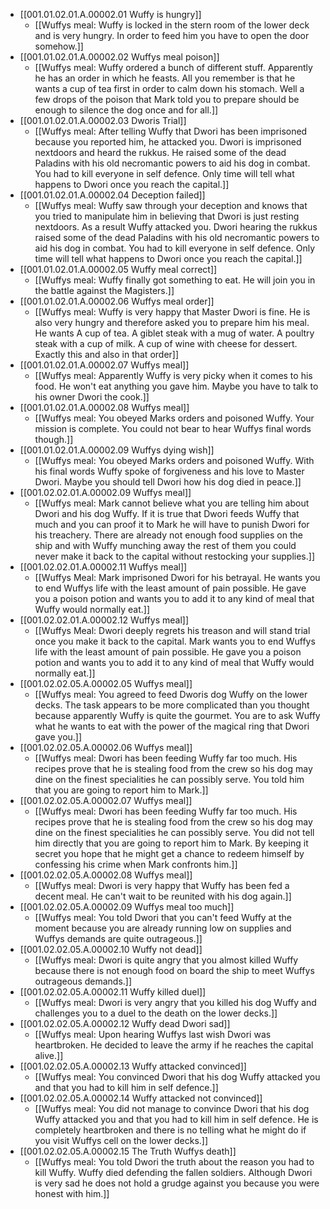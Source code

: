 - [[001.01.02.01.A.00002.01 Wuffy is hungry]]
	- [[Wuffys meal: Wuffy is locked in the stern room of the lower deck and is very hungry. In order to feed him you have to open the door somehow.]]
- [[001.01.02.01.A.00002.02 Wuffys meal poison]]
	- [[Wuffys meal: Wuffy ordered a bunch of different stuff. Apparently he has an order in which he feasts. All you remember is that he wants a cup of tea first in order to calm down his stomach. Well a few drops of the poison that Mark told you to prepare should be enough to silence the dog once and for all.]]
- [[001.01.02.01.A.00002.03 Dworis Trial]]
	- [[Wuffys meal: After telling Wuffy that Dwori has been imprisoned because you reported him, he attacked you. Dwori is imprisoned nextdoors and heard the rukkus. He raised some of the dead Paladins with his old necromantic powers to aid his dog in combat. You had to kill everyone in self defence. Only time will tell what happens to Dwori once you reach the capital.]]
- [[001.01.02.01.A.00002.04 Deception failed]]
	- [[Wuffys meal: Wuffy saw through your deception and knows that you tried to manipulate him in believing that Dwori is just resting nextdoors. As a result Wuffy attacked you. Dwori hearing the rukkus raised some of the dead Paladins with his old necromantic powers to aid his dog in combat. You had to kill everyone in self defence. Only time will tell what happens to Dwori once you reach the capital.]]
- [[001.01.02.01.A.00002.05 Wuffy meal correct]]
	- [[Wuffys meal: Wuffy finally got something to eat. He will join you in the battle against the Magisters.]]
- [[001.01.02.01.A.00002.06 Wuffys meal order]]
	- [[Wuffys meal: Wuffy is very happy that Master Dwori is fine. He is also very hungry and therefore asked you to prepare him his meal. He wants A cup of tea. A giblet steak with a mug of water. A poultry steak with a cup of milk. A cup of wine with cheese for dessert. Exactly this and also in that order]]
- [[001.01.02.01.A.00002.07 Wuffys meal]]
	- [[Wuffys meal: Apparently Wuffy is very picky when it comes to his food. He won't eat anything you gave him. Maybe you have to talk to his owner Dwori the cook.]]
- [[001.01.02.01.A.00002.08 Wuffys meal]]
	- [[Wuffys meal: You obeyed Marks orders and poisoned Wuffy. Your mission is complete. You could not bear to hear Wuffys final words though.]]
- [[001.01.02.01.A.00002.09 Wuffys dying wish]]
	- [[Wuffys meal: You obeyed Marks orders and poisoned Wuffy. With his final words Wuffy spoke of forgiveness and his love to Master Dwori. Maybe you should tell Dwori how his dog died in peace.]]
- [[001.02.02.01.A.00002.09 Wuffys meal]]
	- [[Wuffys meal: Mark cannot believe what you are telling him about Dwori and his dog Wuffy. If it is true that Dwori feeds Wuffy that much and you can proof it to Mark he will have to punish Dwori for his treachery. There are already not enough food supplies on the ship and with Wuffy munching away the rest of them you could never make it back to the capital without restocking your supplies.]]
- [[001.02.02.01.A.00002.11 Wuffys meal]]
	- [[Wuffys Meal: Mark imprisoned Dwori for his betrayal. He wants you to end Wuffys life with the least amount of pain possible. He gave you a poison potion and wants you to add it to any kind of meal that Wuffy would normally eat.]]
- [[001.02.02.01.A.00002.12 Wuffys meal]]
	- [[Wuffys Meal: Dwori deeply regrets his treason and will stand trial once you make it back to the capital. Mark wants you to end Wuffys life with the least amount of pain possible. He gave you a poison potion and wants you to add it to any kind of meal that Wuffy would normally eat.]]
- [[001.02.02.05.A.00002.05 Wuffys meal]]
	- [[Wuffys meal: You agreed to feed Dworis dog Wuffy on the lower decks. The task appears to be more complicated than you thought because apparently Wuffy is quite the gourmet. You are to ask Wuffy what he wants to eat with the power of the magical ring that Dwori gave you.]]
- [[001.02.02.05.A.00002.06 Wuffys meal]]
	- [[Wuffys meal: Dwori has been feeding Wuffy far too much. His recipes prove that he is stealing food from the crew so his dog may dine on the finest specialities he can possibly serve. You told him that you are going to report him to Mark.]]
- [[001.02.02.05.A.00002.07 Wuffys meal]]
	- [[Wuffys meal: Dwori has been feeding Wuffy far too much. His recipes prove that he is stealing food from the crew so his dog may dine on the finest specialities he can possibly serve. You did not tell him directly that you are going to report him to Mark. By keeping it secret you hope that he might get a chance to redeem himself by confessing his crime when Mark confronts him.]]
- [[001.02.02.05.A.00002.08 Wuffys meal]]
	- [[Wuffys meal: Dwori is very happy that Wuffy has been fed a decent meal. He can't wait to be reunited with his dog again.]]
- [[001.02.02.05.A.00002.09 Wuffys meal too much]]
	- [[Wuffys meal: You told Dwori that you can't feed Wuffy at the moment because you are already running low on supplies and Wuffys demands are quite outrageous.]]
- [[001.02.02.05.A.00002.10 Wuffy not dead]]
	- [[Wuffys meal: Dwori is quite angry that you almost killed Wuffy because there is not enough food on board the ship to meet Wuffys outrageous demands.]]
- [[001.02.02.05.A.00002.11 Wuffy killed duel]]
	- [[Wuffys meal: Dwori is very angry that you killed his dog Wuffy and challenges you to a duel to the death on the lower decks.]]
- [[001.02.02.05.A.00002.12 Wuffy dead Dwori sad]]
	- [[Wuffys meal: Upon hearing Wuffys last wish Dwori was heartbroken. He decided to leave the army if he reaches the capital alive.]]
- [[001.02.02.05.A.00002.13 Wuffy attacked convinced]]
	- [[Wuffys meal: You convinced Dwori that his dog Wuffy attacked you and that you had to kill him in self defence.]]
- [[001.02.02.05.A.00002.14 Wuffy attacked not convinced]]
	- [[Wuffys meal: You did not manage to convince Dwori that his dog Wuffy attacked you and that you had to kill him in self defence. He is completely heartbroken and there is no telling what he might do if you visit Wuffys cell on the lower decks.]]
- [[001.02.02.05.A.00002.15 The Truth Wuffys death]]
	- [[Wuffys meal: You told Dwori the truth about the reason you had to kill Wuffy. Wuffy died defending the fallen soldiers. Although Dwori is very sad he does not hold a grudge against you because you were honest with him.]]